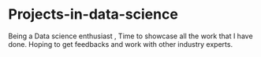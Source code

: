 # Projects-in-data-science
Being a Data science enthusiast , Time to showcase all the work that I have done.
Hoping to get feedbacks and work with other industry experts.
